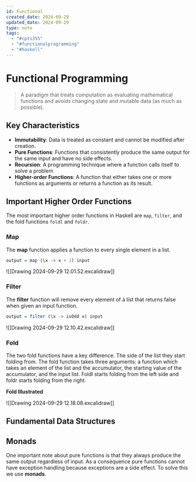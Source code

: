 ```yaml
---
id: Functional
created_date: 2024-09-29
updated_date: 2024-09-29
type: note
tags:
  - "#cpts355"
  - "#functionalprogramming"
  - "#haskell"
---
```


# Functional Programming

> A paradigm that treats computation as evaluating mathematical functions and avoids changing state and mutable data (as much as possible).

## Key Characteristics

- **Immutability**: Data is treated as constant and cannot be modified after creation.
- **Pure Functions**: Functions that consistently produce the same output for the same input and have no side effects.
- **Recursion**: A programming technique where a function calls itself to solve a problem
- **Higher-order Functions**: A function that either takes one or more functions as arguments or returns a function as its result.

## Important Higher Order Functions

The most important higher order functions in Haskell are `map`, `filter`, and the fold functions `foldl` and `foldr`.

### Map

The **map** function applies a function to every single element in a list.

```haskell
output = map (\x -> x + 1) input
```

![[Drawing 2024-09-29 12.01.52.excalidraw]]

### Filter

The **filter** function will remove every element of a list that returns false when given an input function.

```haskell
output = filter (\x -> isOdd x) input
```

![[Drawing 2024-09-29 12.10.42.excalidraw]]

### Fold

The two fold functions have a key difference. The side of the list they start folding from. The fold function takes three arguments: a function which takes an element of the list and the accumulator, the starting value of the accumulator, and the input list. Foldl starts folding from the left side and foldr starts folding from the right.

**Fold Illustrated**

![[Drawing 2024-09-29 12.18.08.excalidraw]]

## Fundamental Data Structures

## Monads

One important note about pure functions is that they always produce the same output regardless of input. As a consequence pure functions cannot have exception handling because exceptions are a side effect. To solve this we use **monads**.